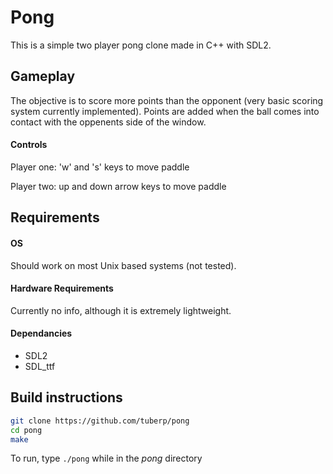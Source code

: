 # Pong

This is a simple two player pong clone made in C++ with SDL2.

## Gameplay

The objective is to score more points than the opponent (very basic scoring system currently implemented). Points are added when the ball comes into contact with the oppenents side of the window.

#### Controls

Player one: 'w' and 's' keys to move paddle

Player two: up and down arrow keys to move paddle


## Requirements

#### OS 

Should work on most Unix based systems (not tested).

#### Hardware Requirements

Currently no info, although it is extremely lightweight.

#### Dependancies

* SDL2
* SDL_ttf

## Build instructions

```bash
git clone https://github.com/tuberp/pong
cd pong
make
```
To run, type `./pong` while in the *pong* directory